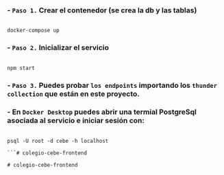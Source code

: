 ### - `Paso 1.` Crear el contenedor (se crea la db y las tablas)
```

docker-compose up

```

### - `Paso 2.` Inicializar el servicio
```

npm start

```

### - `Paso 3.` Puedes probar `los endpoints` importando los `thunder collection` que están en este proyecto.

### - En `Docker Desktop` puedes abrir una termial PostgreSql asociada al servicio e iniciar sesión con:
```

psql -U root -d cebe -h localhost

```#   c o l e g i o - c e b e - f r o n t e n d  
 #   c o l e g i o - c e b e - f r o n t e n d  
 